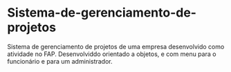 # Sistema-de-gerenciamento-de-projetos
Sistema de gerenciamento de projetos de uma empresa desenvolvido como atividade no FAP. Desenvolviddo orientado a objetos, e com menu para o funcionário e para um administrador.
